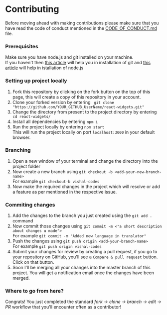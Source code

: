# Contributing

Before moving ahead with making contributions please make sure that you have read the code of conduct mentioned in the [CODE_OF_CONDUCT.md](https://github.com/vishal-codes/react-widgets/blob/main/CODE_OF_CONDUCT.md) file. 
<br>

### Prerequisites
Make sure you have node.js and git installed on your machine.<br>
If you haven't then [this article](https://git-scm.com/book/en/v2/Getting-Started-Installing-Git) will help you in installation of git and [this article](https://nodejs.dev/learn/how-to-install-nodejs) will help in istallation of node.js

### Setting up project locally
1. Fork this repository by clicking on the fork button on the top of this page, this will create a copy of this repository in your account.
2. Clone your forked version by entering  ``` git clone "https://github.com/YOUR_GITHUB_UserName/react-widgets.git"```
3. Change the directory from present to the project directory by entering ``` cd react-widgets/```
4. Install all dependencies by entering ```npm i```
5. Run the project locally by entering ```npm start``` <br>This will run the project locally on port `localhost:3000` in your default browser.

### Branching 
1. Open a new window of your terminal and change the directory into the project folder
2. Now create a new branch using `git checkout -b <add-your-new-branch-name>` <br>For example `git checkout-b vishal-codes`
3. Now make the required changes in the project which will resolve or add a feature as per mentioned in the respective issue.

### Commiting changes
1. Add the changes to the branch you just created using the `git add .` command
2. Now commit those changes using `git commit -m <"a short description about changes u made">` <br>For example `git commit -m "Added new language in translator"`
3. Push the changes using `git push origin <add-your-branch-name>` <br>For example `git push origin vishal-codes`
4. Submit your changes for review by creating a pull request, if you go to your repository on GitHub, you'll see a `Compare & pull request` button. Click on that button. 
5. Soon I'll be merging all your changes into the master branch of this project. You will get a notification email once the changes have been merged.

### Where to go from here?
Congrats! You just completed the standard _fork -> clone -> branch -> edit -> PR_  workflow that you'll encounter often as a contributor!


